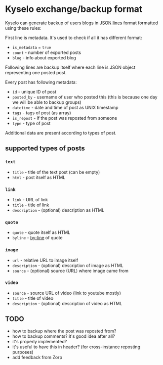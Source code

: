 # Kyselo exchange/backup format

Kyselo can generate backup of users blogs in [JSON lines](https://jsonlines.org/) format formatted using these rules:

First line is metadata. It's used to check if all it has different format:

- `is_metadata` = `true`
- `count` - number of exported posts
- `blog` - info about exported blog 

Following lines are backup itself where each line is JSON object representing one posted post.

Every post has following metadata:

- `id` - unique ID of post
- `posted_by` - username of user who posted this (this is because one day we will be able to backup groups)
- `datetime` - date and time of post as UNIX timestamp
- `tags` - tags of post (as array)
- `is_repost` - if the post was reposted from someone
- `type` - type of post

Additional data are present according to types of post.

## supported types of posts

### `text`

- `title` - title of the text post (can be empty)
- `html` - post itself as HTML

### `link`

- `link` - URL of link
- `title` - title of link
- `description` - (optional) description as HTML

### `quote`

- `quote` - quote itself as HTML
- `byline` - [by-line](https://en.wikipedia.org/wiki/Byline) of quote

### `image`

- `url` - relative URL to image itself
- `description` - (optional) description of image as HTML
- `source` - (optional) source (URL) where image came from

### `video`

- `source` - source URL of video (link to youtube mostly)
-  `title` - title of video
- `description` - (optional) description of video as HTML

## TODO

- how to backup where the post was reposted from?
- how to backup comments? it's good idea after all?
- it's properly implemented?
- it's useful to have this in header? (for cross-instance reposting purposes)
- add feedback from Zorp
